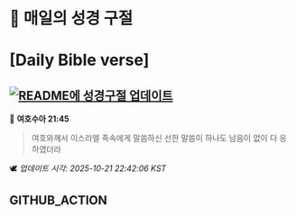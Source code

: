 # 🙏 매일의 성경 구절
# [Daily Bible verse]
## [![README에 성경구절 업데이트](https://github.com/DONGSUKA/first_test/actions/workflows/update-readme-bible.yml/badge.svg)](https://github.com/DONGSUKA/first_test/actions/workflows/update-readme-bible.yml)
<!-- START_BIBLE_VERSE -->
📖 **여호수아 21:45**
> 여호와께서 이스라엘 족속에게 말씀하신 선한 말씀이 하나도 남음이 없이 다 응하였더라

🕊️ _업데이트 시각: 2025-10-21 22:42:06 KST_
  <!-- END_BIBLE_VERSE -->
## GITHUB_ACTION
